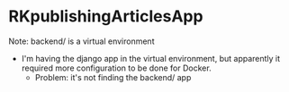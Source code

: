 # RKpublishingArticlesApp

Note: backend/ is a virtual environment
- I'm having the django app in the virtual environment, but apparently it required more
  configuration to be done for Docker.
    - Problem: it's not finding the backend/ app